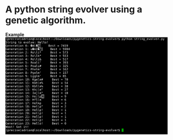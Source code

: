 A python string evolver using a genetic algorithm.
=================================================

**Example**
![ScreenShot](https://raw.githubusercontent.com/adrianchifor/pygenetics-string-evolver/master/example/hello_example.png)
